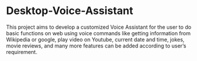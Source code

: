 # Desktop-Voice-Assistant

This project aims to develop a customized Voice Assistant for the user to do basic functions on web using voice commands like getting information from Wikipedia or google, play video on Youtube, current date and time, jokes, movie reviews, and many more features can be added according to user’s requirement.
